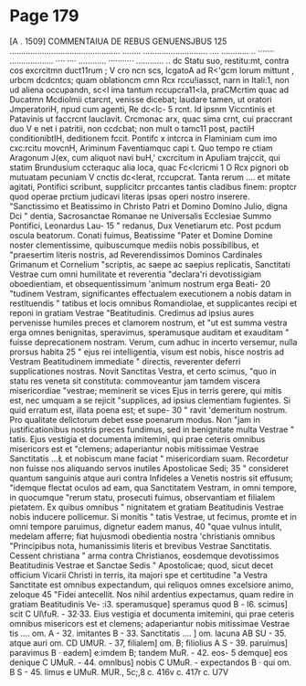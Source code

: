 # Page 179

[A . 1509] COMMENTAIUA DE REBUS GENUENSJBUS 125 ................................................ ........ ............................ .... ............ .. ······· ................... ···· ···· ............ ··········· ............ .. dc Statu suo, restitu:mt, contra cos excrcitmn duct11rum ; V cro ncn scs, lcgatoA ad R<'gcm lorum mittunt , urbcm dcdcntcs; quam oblationcm cmn Rcx rccu!iassct, narn in Itali:1, non ud aliena occupandn, sc<l ima tantum rccupcra11<la, praCMcrtim quac ad Ducatmn Mcdiolmii ctarcnt, venisse dicebat; laudare tamen, ut oratori JmperatoriH, npud cum agenti, Re dc<lc- 5 rcnt. Id ipsnm Viccntinis et Patavinis ut faccrcnt lauclavit. Crcmonac arx, quac sima crnt, cui praccrant duo V e net i patritii, non ccdcbat; non mult o tamc11 post, pactiH conditionibtIH, deditionem fccit. Pontifc x intcrca in Flaminiam cum imo cxc:rcitu movcnH, Ariminum Faventiamquc capi t. Quo tempo re ctiam Aragonum J(ex, cum aliquot navi buH,' cxcrcitum in Apuliam trajccit, qui statim Brundusium ccteraquc alia loca, quac Fc<lcricmi 1 O Rcx pignori ob mutuatam pecuniam V cnctis dc<lerat, rccupcrat. Tanta rerum .... et mitate agitati, Pontifici scribunt, supplicitcr prccantes tantis cladibus fìnem: proptcr quod operae prctium judicavi literas ipsas operi nostro inserere. "Sanctissimo et Beatissimo in Christo Patri et Domino Domino Julio, digna Dci " dentia, Sacrosanctae Romanae ne Universalis Ecclesiae Summo Pontifici, Leonardus Lau- 15 " redanus, Dux Venetiarum etc. Post pcdum oscula beatorum. Conati fuimus, Beatissime "Pater et Domine Domine noster clementissime, quibuscumque mediis nobis possibilibus, et "praesertim literis nostris, ad Reverendissimos Dominos Cardinales Grimanum et Cornelium "scriptis, ac saepe ac saepius replicatis, Sanctitati Vestrae cum omni humilitate et reverentia "declara'ri devotissigiam oboedientiam, et obsequentissimum 'animum nostrum erga Beati- 20 "tudinem Vestram, significantes effectualem executionem a nobis datam in restltuendis " tatibus et locis omnibus Romandiolae, et supplicantes recipi et reponi in gratiam Vestrae "Beatitudinis. Credimus ad ipsius aures pervenisse humiles preces et clamorem nostrum, et "ut est summa vestra erga omnes benignitas, speravimus, speramusque auditam et exauditam " fuisse deprecationem nostram. Verum, cum adhuc in incerto versemur, nulla prorsus habita 25 " ejus rei intelligentia, visum est nobis, hisce nostris ad Vestram Beatitudinem immediate " directis, reverenter deferri supplicationes nostras. Novit Sanctitas Vestra, et certo scimus, "quo in statu res veneta sit constituta: commoveantur jam tamdem viscera misericordiae "vestrae; meminerit se vices Ejus in terris gerere, qui mitis est, nec umquam a se rejicit "supplices, ad ipsius clementiam fugientes. Si quid erratum est, illata poena est; et supe- 30 " ravit 'demeritum nostrum. Pro qualitate delictorum debet esse poenarum modus. Non "jam in justificationibus nostris preces fundimus, sed in benignitate multa Vestrae " tatis. Ejus vestigia et documenta imitemini, qui prae ceteris omnibus misericors est et "clemens; adaperiantur nobis mitissimae Vestrae Sanctitatis ...Ł et nobiscum mane faciat " misericordiam suam. Recordetur non fuisse nos aliquando servos inutiles Apostolicae Sedi; 35 " consideret quantum sanguinis atque auri contra Infideles a Venetis nostris sit effusum; "idemque flectat oculos ad eam, qua Sanctitatem Vestram, in omni tempore, in quocumque "rerum statu, prosecuti fuimus, observantiam et filialem pietatem. Ex quibus omnibus " nignitatem et gratiam Beatitudinis Vestrae nobis inducere pollicemur. Si monitis " tatis Vestrae, ut fecimus, promte et in omni tempore paruimus, dignetur eadem manus, 40 "quae vulnus intulit, medelam afferre; fiat hujusmodi obedientia nostra 'christianis omnibus "Principibus nota, humanissimis literis et brevibus Vestrae Sanctitatis. Cessent christiana " arma contra Christianos, eosdemque devotissimos Beatitudinis Vestrae et Sanctae Sedis " Apostolicae; quod, sicut decet officium Vicarii Christi in terris, ita majori spe et certitudine "a Vestra Sanctitate est omnibus expectandum, qui reliquos omnes excelsiore animo, zeloque 45 "Fidei antecellit. Nos nihil ardentius expectamus, quam redire in gratiam Beatitudinis Ve- :i3. speramusque] speramus quod B - l6. scimus] scit C Ul\fuR. - 32·33. Eius vestigia et documenta imitemini, qui prae ceteris omnibus misericors est et clemens; adaperiantur nobis mitissimae Vestrae tis .... om. A - 32. imitantes B - 33. Sanctitatis .... ] om. lacuna AB SU - 35. atque auri om. CD UMUR. - 37, filialem] om. B; filiolius A S - 39. paruimus] paravimus B · eadem] e:imdem B; tandem MuR. - 42. eos- 5 demque] eos denique C UMuR. - 44. omnlbus] nobis C UMuR. - expectandos B · qui om. B S - 45. limus e UMuR. MUR., 5c;,8 c. 416v c. 417r c. U7V